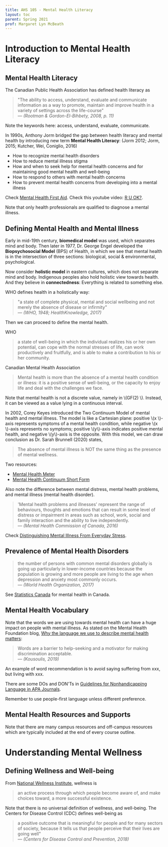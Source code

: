 ```yaml
---
title: AHS 105 - Mental Health Literacy
layout: toc
parent: Spring 2021
prof: Margaret Lyn McBeath
---
```



# Introduction to Mental Health Literacy
## Mental Health Literacy
The Canadian Public Health Association has defined health literacy as
> "The ability to access, understand, evaluate and communicate information as a way to promote, maintain and improve health in a variety of settings across the life-course"
<br> &mdash; <cite>(Rootman & Gordon-El-Bihbety, 2008, p. 11)</cite>

Note the keywords here: access, understand, evaluate, communicate.

In 1990s, Anthony Jorm bridged the gap between health literacy and mental health by introducing new term **Mental Health Literacy**: (Jorm 2012; Jorm, 2015; Kutcher, Wei, Coniglio, 2016)
- How to recognize mental health disorders
- How to reduce mental illness stigma
- How and when to seek help for mental health concerns and for maintaining good mental health and well-being
- How to respond to others with mental health concerns
- How to prevent mental health concerns from developing into a mental illness

Check [Mental Health First Aid](https://www.mhfa.ca/en/home). Check this youtube video: [R U OK?](https://youtu.be/RVk5QM6QwtQ).

Note that only health professionals are qualified to diagnose a mental illness.
## Defining Mental Health and Mental Illness
Early in mid-19th century, **biomedical model** was used, which separates mind and body. Then later in 1977, Dr. George Engel developed the **Biopsychosocial Model** (BPS) of Health, in which we see that mental health is in the intersection of three sections: biological, social & environmental, psychological.

Now consider **holistic model** in eastern cultures, which does not separate mind and body. Indigenous peoples also hold holistic view towards health. And they believe in **connectedness**: Everything is related to something else.

WHO defines health in a holistically way:
> "a state of complete physical, mental and social wellbeing and not merely the absence of disease or infirmity"
<br> &mdash; <cite>(WHO, 1948; HealthKnowledge, 2017)</cite>

Then we can proceed to define the mental health.

WHO
> a state of well-being in which the individual realizes his or her own potential, can cope with the normal stresses of life, can work productively and fruitfully, and is able to make a contribution to his or her community.

Canadian Mental Health Association
> Mental health is more than the absence of a mental health condition or illness: it is a positive sense of well-being, or the capacity to enjoy life and deal with the challenges we face.

Note that mental health is not a discrete value, namely in <span>&#92;(GF(2) &#92;)</span>. Instead, it can be viewed as a value lying in a continuous interval.

In 2002, Corey Keyes introduced the Two Continuum Model of mental health and mental illness. The model is like a Cartesian plane: positive <span>&#92;(x &#92;)</span>-axis represents symptoms of a mental health condition, while negative <span>&#92;(x &#92;)</span>-axis represents no symptoms; positive <span>&#92;(y&#92;)</span>-axis indicates positive mental health, and negative <span>&#92;(y&#92;)</span>-axis is the opposite. With this model, we can draw conclusion as Dr. Sarah Brunnell (2020) states,
> The absence of mental illness is NOT the same thing as the presence of mental wellness.

Two resources:
- [Mental Health Meter](https://cmha.ca/mental-health-meter)
- [Mental Health Continuum Short Form](https://youthrex.com/wp-content/uploads/2019/10/Adolescent-Mental-Health-Continuum-Short-Form.pdf)

Also note the difference  between mental distress, mental health problems, and mental illness (mental health disorder).

> 'Mental health problems and illnesses' represent the range of behaviours, thoughts and emotions that can result in some level of distress or impairment in areas such as school, work, social and family interaction and the ability to live independently.
<br> &mdash; <cite>(Mental Health Commission of Canada, 2016)</cite>

Check [Distinguishing Mental Illness From Everyday Stress](https://youtu.be/UKDLafClG_Y).

## Prevalence of Mental Health Disorders
> the number of persons with common mental disorders globally is going up particularly in lower-income countries because the population is growing and more people are living to the age when depression and anxiety most commonly occurs.
<br> &mdash; <cite>(World Health Organization, 2017)</cite>

See [Statistics Canada](https://www150.statcan.gc.ca/t1/tbl1/en/cv.action?pid=1310009601#timeframe) for mental health in Canada.

## Mental Health Vocabulary
Note that the words we are using towards mental health can have a huge impact on people with mental illness.  As stated on the Mental Health Foundation blog, [Why the language we use to describe mental health matters](https://www.mentalhealth.org.uk/blog/why-language-we-use-describe-mental-health-matters):
> Words are a barrier to help-seeking and a motivator for making discrimination acceptable.
<br> &mdash; <cite>(Kousoulis, 2019)</cite>

An example of word recommendation is to avoid saying suffering from xxx, but living with xxx.

There are some DOs and DON'Ts in [Guidelines for Nonhandicapping Language in APA Journals](https://apastyle.apa.org/6th-edition-resources/nonhandicapping-language).

Remember to use people-first language unless different preference.
## Mental Health Resources and Supports
Note that there are many campus resources and off-campus resources which are typically included at the end of every course outline.

# Understanding Mental Wellness
## Defining Wellness and Well-being
From [National Wellness Institute](https://www.nationalwellness.org/page/AboutWellness), wellness is
> an active process through which people become aware of, and make choices toward, a more successful existence.

Note that there is no universal definition of wellness, and well-being. The Centers for Disease Control (CDC) defines well-being as
> a positive outcome that is meaningful for people and for many sectors of society, because it tells us that people perceive that their lives are going well"
<br> &mdash; <cite>(Centers for Disease Control and Prevention, 2018)</cite>
